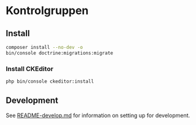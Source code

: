 # Kontrolgruppen

## Install

```sh
composer install --no-dev -o
bin/console doctrine:migrations:migrate
```

### Install CKEditor

```sh
php bin/console ckeditor:install
```

## Development

See [README-develop.md](README-develop.md) for information on setting up for development.
